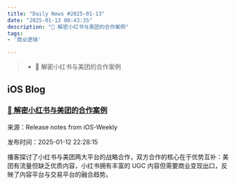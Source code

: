 ```yaml
---
title: "Daily News #2025-01-13"
date: "2025-01-13 08:43:35"
description: "🐢 解密小红书与美团的合作案例"
tags: 
- '商业逻辑'

---
```


> - 🐢 解密小红书与美团的合作案例


## iOS Blog

### [🐢 解密小红书与美团的合作案例](https://github.com/SwiftOldDriver/iOS-Weekly/releases/tag/%23320)

来源：Release notes from iOS-Weekly

发布时间：2025-01-12 22:28:15

播客探讨了小红书与美团两大平台的战略合作，双方合作的核心在于优势互补：美团有流量但缺乏优质内容，小红书拥有丰富的 UGC 内容但需要商业变现出口，反映了内容平台与交易平台的融合趋势。
